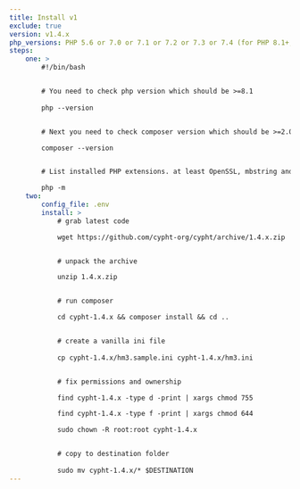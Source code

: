 ```yaml
---
title: Install v1
exclude: true
version: v1.4.x
php_versions: PHP 5.6 or 7.0 or 7.1 or 7.2 or 7.3 or 7.4 (for PHP 8.1+, please use Cypht 2.1+)
steps:
    one: >
        #!/bin/bash


        # You need to check php version which should be >=8.1
        
        php --version


        # Next you need to check composer version which should be >=2.0.0

        composer --version


        # List installed PHP extensions. at least OpenSSL, mbstring and cURL should be in the list

        php -m
    two:
        config_file: .env
        install: >
            # grab latest code

            wget https://github.com/cypht-org/cypht/archive/1.4.x.zip


            # unpack the archive

            unzip 1.4.x.zip


            # run composer

            cd cypht-1.4.x && composer install && cd ..


            # create a vanilla ini file
            
            cp cypht-1.4.x/hm3.sample.ini cypht-1.4.x/hm3.ini


            # fix permissions and ownership

            find cypht-1.4.x -type d -print | xargs chmod 755

            find cypht-1.4.x -type f -print | xargs chmod 644

            sudo chown -R root:root cypht-1.4.x


            # copy to destination folder
            
            sudo mv cypht-1.4.x/* $DESTINATION
---
```

